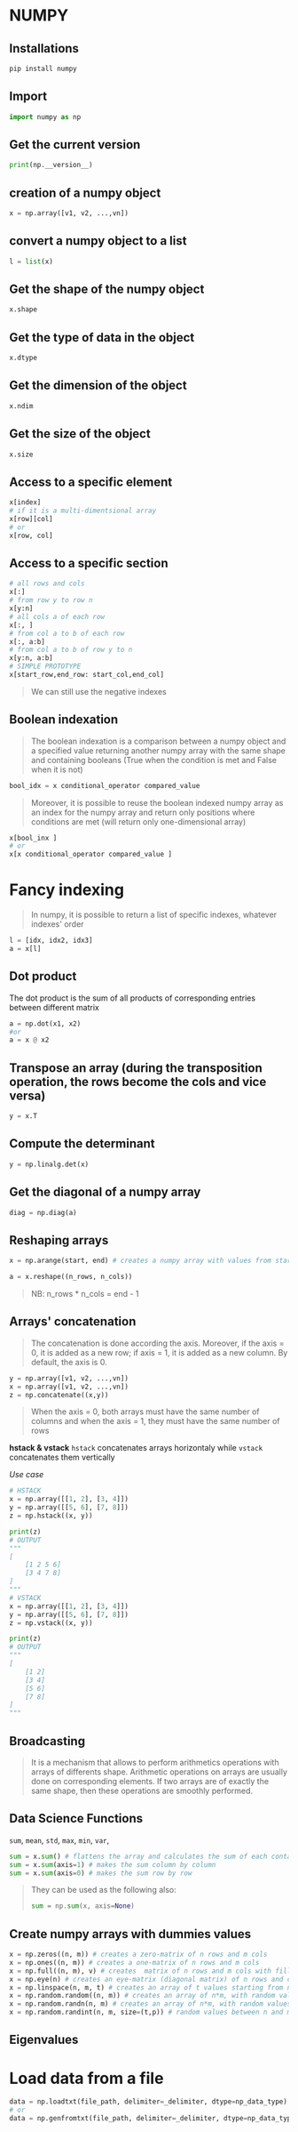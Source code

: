# NUMPY

## Installations
```py
pip install numpy
```

## Import
```py
import numpy as np
```

## Get the current version
```py
print(np.__version__)
```

## creation of a numpy object
```py
x = np.array([v1, v2, ...,vn])
```

## convert a numpy object to a list
```py
l = list(x)
```

## Get the shape of the numpy object
```py
x.shape
```

## Get the type of data in the object
```py
x.dtype
```

## Get the dimension of the object
```py
x.ndim
```

## Get the size of the object
```py
x.size
```

## Access to a specific element
```py
x[index]
# if it is a multi-dimentsional array
x[row][col]
# or
x[row, col]
```

## Access to a specific section
```py
# all rows and cols
x[:]
# from row y to row n
x[y:n]
# all cols a of each row
x[:, ]
# from col a to b of each row
x[:, a:b]
# from col a to b of row y to n
x[y:n, a:b]
# SIMPLE PROTOTYPE
x[start_row,end_row: start_col,end_col]
```
> We can still use the negative indexes

## Boolean indexation
> The boolean indexation is a comparison between a numpy object and a specified value returning another numpy array with the same shape and containing booleans (True when the condition is met and False when it is not) 
```py
bool_idx = x conditional_operator compared_value
```
> Moreover, it is possible to reuse the boolean indexed numpy array as an index for the numpy array and return only positions where conditions are met (will return only one-dimensional array)
```py
x[bool_inx ]
# or
x[x conditional_operator compared_value ]
```

# Fancy indexing
> In numpy, it is possible to return a list of specific indexes, whatever indexes' order
```py
l = [idx, idx2, idx3]
a = x[l]
```

## Dot product
The dot product is the sum of all products of corresponding entries between different matrix
```py
a = np.dot(x1, x2)
#or
a = x @ x2
```

## Transpose an array (during the transposition operation, the rows become the cols and vice versa)
```py
y = x.T
```

## Compute the determinant
```py
y = np.linalg.det(x)
```

## Get the diagonal of a  numpy array
```py
diag = np.diag(a)
```

## Reshaping arrays
```py
x = np.arange(start, end) # creates a numpy array with values from start to end -1
```
```py
a = x.reshape((n_rows, n_cols))
```
> NB: n_rows * n_cols = end - 1

## Arrays' concatenation
> The concatenation is done according the axis. Moreover, if the axis = 0, it is added as a new row; if axis = 1, it is added as a new column. By default, the axis is 0.
```py
y = np.array([v1, v2, ...,vn])
x = np.array([v1, v2, ...,vn])
z = np.concatenate((x,y))
```
> When the axis = 0, both arrays must have the same number of columns and when the axis = 1, they must have the same number of rows

**hstack & vstack**
`hstack` concatenates arrays horizontaly while `vstack` concatenates them vertically

_Use case_
```py
# HSTACK
x = np.array([[1, 2], [3, 4]])
y = np.array([[5, 6], [7, 8]]) 
z = np.hstack((x, y))

print(z)
# OUTPUT
"""
[
    [1 2 5 6]
    [3 4 7 8]
]
"""
# VSTACK
x = np.array([[1, 2], [3, 4]])
y = np.array([[5, 6], [7, 8]]) 
z = np.vstack((x, y))

print(z)
# OUTPUT
"""
[
    [1 2]
    [3 4]
    [5 6]
    [7 8]
]
"""
```

## Broadcasting
> It is a mechanism that allows to perform arithmetics operations with arrays of differents shape.
> Arithmetic operations on arrays are usually done on corresponding elements. If two arrays are of exactly the same shape, then these operations are smoothly performed.

## Data Science Functions
`sum`, `mean`, `std`, `max`, `min`, `var`,
```py
sum = x.sum() # flattens the array and calculates the sum of each contained elements. Same as x.sum(axis=None)
sum = x.sum(axis=1) # makes the sum column by column
sum = x.sum(axis=0) # makes the sum row by row
```
> They can be used as the following also:
> ```py
> sum = np.sum(x, axis=None)
> ```

## Create numpy arrays with dummies values
```py
x = np.zeros((n, m)) # creates a zero-matrix of n rows and m cols
x = np.ones((n, m)) # creates a one-matrix of n rows and m cols
x = np.full((n, m), v) # creates  matrix of n rows and m cols with filled the value v
x = np.eye(n) # creates an eye-matrix (diagonal matrix) of n rows and cols of value 1
x = np.linspace(n, m, t) # creates an array of t values starting from n to m with the step of (m-n+1)/t
x = np.random.random((n, m)) # creates an array of n*m, with random values between 0 and 1
x = np.random.randn(n, m) # creates an array of n*m, with random values between -1 and 1. The second parameter can be optional
x = np.random.randint(n, m, size=(t,p)) # random values between n and m with a size of t*p 
```

## Eigenvalues

# Load data from a file
```py
data = np.loadtxt(file_path, delimiter=_delimiter, dtype=np_data_type)
# or
data = np.genfromtxt(file_path, delimiter=_delimiter, dtype=np_data_type)
``` 
